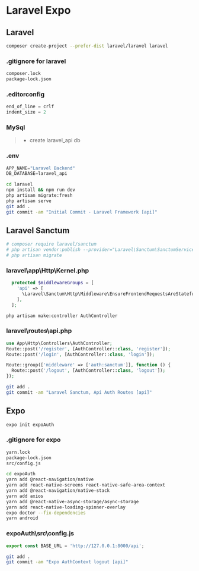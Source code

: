 # Laravel Expo

## Laravel

```bash
composer create-project --prefer-dist laravel/laravel laravel
```

### .gitignore for laravel

```txt
composer.lock
package-lock.json
```

### .editorconfig

```ts
end_of_line = crlf
indent_size = 2
```

### MySql

> - create laravel_api db

### .env

```ts
APP_NAME="Laravel Backend"
DB_DATABASE=laravel_api
```

```bash
cd laravel
npm install && npm run dev
php artisan migrate:fresh
php artisan serve
git add .
git commit -am "Initial Commit - Laravel Framework [api]"
```

## Laravel Sanctum

```bash
# composer require laravel/sanctum
# php artisan vendor:publish --provider="Laravel\Sanctum\SanctumServiceProvider"
# php artisan migrate
```

### laravel\app\Http\Kernel.php

```php
  protected $middlewareGroups = [
    'api' => [
      \Laravel\Sanctum\Http\Middleware\EnsureFrontendRequestsAreStateful::class,
    ],
  ];
```

```bash
php artisan make:controller AuthController
```

### laravel\routes\api.php

```php
use App\Http\Controllers\AuthController;
Route::post('/register', [AuthController::class, 'register']);
Route::post('/login', [AuthController::class, 'login']);

Route::group(['middleware' => ['auth:sanctum']], function () {
  Route::post('/logout', [AuthController::class, 'logout']);
});
```

```bash
git add .
git commit -am "Laravel Sanctum, Api Auth Routes [api]"
```

## Expo

```bash
expo init expoAuth
```

### .gitignore for expo

```txt
yarn.lock
package-lock.json
src/config.js
```

```bash
cd expoAuth
yarn add @react-navigation/native
yarn add react-native-screens react-native-safe-area-context
yarn add @react-navigation/native-stack
yarn add axios
yarn add @react-native-async-storage/async-storage
yarn add react-native-loading-spinner-overlay
expo doctor --fix-dependencies
yarn android
```

### expoAuth\src\config.js

```ts
export const BASE_URL = 'http://127.0.0.1:8000/api';
```

```bash
git add .
git commit -am "Expo AuthContext logout [api]"
```
